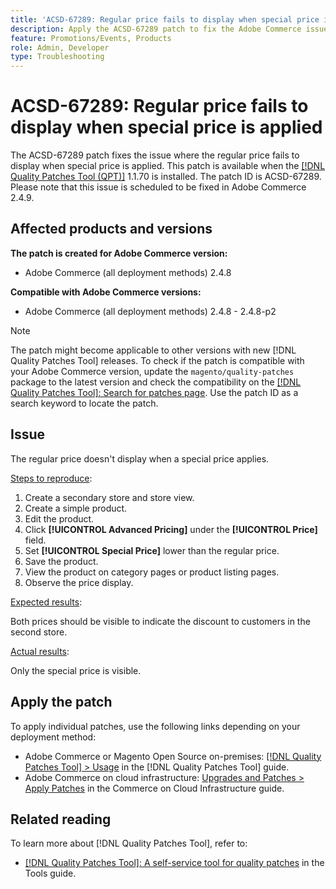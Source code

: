 ```yaml
---
title: 'ACSD-67289: Regular price fails to display when special price is applied'
description: Apply the ACSD-67289 patch to fix the Adobe Commerce issue where the regular price fails to display when a special price is applied.
feature: Promotions/Events, Products
role: Admin, Developer
type: Troubleshooting
---
```

# ACSD-67289: Regular price fails to display when special price is applied

The ACSD-67289 patch fixes the issue where the regular price fails to display when special price is applied. This patch is available when the [[!DNL Quality Patches Tool (QPT)]](/help/tools/quality-patches-tool/quality-patches-tool-to-self-serve-quality-patches.md) 1.1.70 is installed. The patch ID is ACSD-67289. Please note that this issue is scheduled to be fixed in Adobe Commerce 2.4.9.

## Affected products and versions

**The patch is created for Adobe Commerce version:**

* Adobe Commerce (all deployment methods) 2.4.8

**Compatible with Adobe Commerce versions:**

* Adobe Commerce (all deployment methods) 2.4.8 - 2.4.8-p2

>[!NOTE]
>
>The patch might become applicable to other versions with new [!DNL Quality Patches Tool] releases. To check if the patch is compatible with your Adobe Commerce version, update the `magento/quality-patches` package to the latest version and check the compatibility on the [[!DNL Quality Patches Tool]: Search for patches page](https://experienceleague.adobe.com/tools/commerce-quality-patches/index.html). Use the patch ID as a search keyword to locate the patch.

## Issue

The regular price doesn't display when a special price applies.

<u>Steps to reproduce</u>:

1. Create a secondary store and store view.
1. Create a simple product.
1. Edit the product.
1. Click **[!UICONTROL Advanced Pricing]** under the **[!UICONTROL Price]** field.
1. Set **[!UICONTROL Special Price]** lower than the regular price.
1. Save the product.
1. View the product on category pages or product listing pages.
1. Observe the price display.

<u>Expected results</u>:

Both prices should be visible to indicate the discount to customers in the second store.

<u>Actual results</u>:

Only the special price is visible.

## Apply the patch

To apply individual patches, use the following links depending on your deployment method:

* Adobe Commerce or Magento Open Source on-premises: [[!DNL Quality Patches Tool] > Usage](/help/tools/quality-patches-tool/usage.md) in the [!DNL Quality Patches Tool] guide.
* Adobe Commerce on cloud infrastructure: [Upgrades and Patches > Apply Patches](https://experienceleague.adobe.com/docs/commerce-cloud-service/user-guide/develop/upgrade/apply-patches.html) in the Commerce on Cloud Infrastructure guide.

## Related reading

To learn more about [!DNL Quality Patches Tool], refer to:

* [[!DNL Quality Patches Tool]: A self-service tool for quality patches](/help/tools/quality-patches-tool/quality-patches-tool-to-self-serve-quality-patches.md) in the Tools guide.
